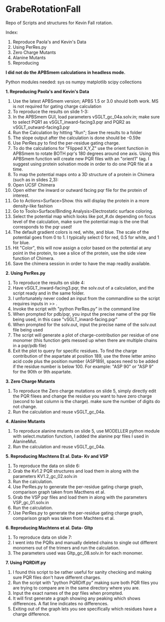 # GrabeRotationFall
Repo of Scripts and structures for Kevin Fall rotation.

Index:
1. Reproduce Paola's and Kevin's Data
2. Using PerRes.py
3. Zero Charge Mutants
4. Alanine Mutants
5. Reproducing 



**I did not do the APBSmem calculations in headless mode.**

Python modules needed:
sys
os
numpy
matplotlib
scipy
collections


**1. Reproducing Paola's and Kevin's Data**
1. Use the latest APBSmem version; APBS 1.5 or 3.0 should both work. MS is not required for gating charge calculation
2. To reproduce the results on slide 1-3:
3. In the APBSmem GUI, load parameters vSGLT_gc_04a.solv.in; make sure to select PQR1 as vSGLT_inward-facing3.pqr and PQR2 as vSGLT_outward-facing3.pqr
7. Run the Calculation by hitting "Run"; Save the results to a folder
8. The slope output after the calculation is done should be -0.59e
9. Use PerRes.py to find the per-residue gating charge.
10. To do the calculations for "Flipped X,Y,Z" use the orient function in APBSmem to rotate BOTH pqr's 180 degrees around one axis. Using this APBSmem function will create new PQR files with an "orient1" tag. I suggest using protein solvation mode in order to do one PQR file at a time.
11. To map the potential maps onto a 3D structure of a protein in Chimera (such as in slides 2,3):
12. Open UCSF Chimera
13. Open either the inward or outward facing pqr file for the protein of interest.
14. Go to Actions>Surface>Show. this will display the protein in a more density-like fashion
15. Go to Tools>Surface/Binding Analysis>Electrostatic surface coloring.
16. Select the potential map which looks like pot_#.dx depending on focus level of the calculation, make sure the potential map is the one that corresponds to the pqr used!
17. The default gradient colors is red, white, and blue. The scale of the potential goes from 0 to 1. I typically select 0 for red, 0.5 for white, and 1 for blue.
18. Hit "Color", this will now assign a color based on the potential at any point in the protein, to see a slice of the protein, use the side view function of Chimera.
19. Save the chimera session in order to have the map readily available.

**2. Using PerRes.py**
1. To reproduce the results on slide 4:
2. Have vSGLT_inward-facing3.pqr, the solv.out of a calculation, and the script ready and in the same folder.
3. I unfortunately never coded an input from the commandline so the script requires inputs in >> .
4. Invoke the script with "python PerRes.py" in the command line
5. When prompted for pdb/pqr, you input the precise name of the pqr file being used, in this case "vSGLT_inward-facing.pqr"
6. When prompted for the solv.out, input the precise name of the solv.out file being used
7. The script will generate a plot of charge-contribution per residue of one monomer (this function gets messed up when there are multiple chains in a pqr/pdb file)
8. Exit the plot to query for specific residues. To find the charge contribution of the aspartate at position 189, use the three letter amino acid code plus the position number (ASP189), spaces need to be added if the residue number is below 100. For example: "ASP 90" or "ASP  9" for the 90th or 9th aspartate.

**3. Zero Charge Mutants**
1. To reproduce the Zero charge mutations on slide 5, simply directly edit the PQR filees and change the residue you want to have zero charge (second to last column is the charge). make sure the number of digits do not change.
2. Run the calculation and reuse vSGLT_gc_04a.

**4. Alanine Mutants**
1. To reproduce alanine mutants on slide 5, use MODELLER python module with select.mutation function, I added the alanine pqr files I used in AlanineMut.
2. Run the calculation and reuse vSGLT_gc_04a.

**5. Reproducing Machtens Et al. Data- Kv and VSP**
1. To reproduce the data on slide 6:
2. Grab the Kv1.2 PQR structures and load them in along with the parameters KV1.2_gc_02.solv.in
3. Run the calculation.
4. Use PerRes.py to generate the per-residue gating charge graph, comparison graph taken from Macthens et al.
5. Grab the VSP pqr files and load them in along with the parameters VSP_gc_01.solv.in
6. Run the calculation.
7. Use PerRes.py to generate the per-residue gating charge graph, comparison graph was taken from Machtens et al.

**6. Reproducing Machtens et al. Data- Gltp**
1. To reproduce  data on slide 7:
2. I went into the PQRs and manually deleted chains to single out different monomers out of the trimers and run the calculation.
3. The parameters used was Gltp_gc_08.solv.in for each monomer.

**7. Using PQRDiff.py**
1. I found this script to be rather useful for sanity checking and making sure PQR files don't have different charges.
2. Run the script with "python PQRDiff.py" making sure both PQR files you are trying to compare are in the same directory where you are.
3. Input the exact names of the pqr files when prompted.
4. It will first generate a graph showing any peaking which shows differences. A flat line indicates no differences.
5. Exiting out of the graph lets you see specifically which residues have a charge difference.
